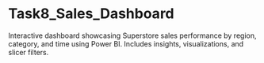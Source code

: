 # Task8_Sales_Dashboard
Interactive dashboard showcasing Superstore sales performance by region, category, and time using Power BI. Includes insights, visualizations, and slicer filters.
